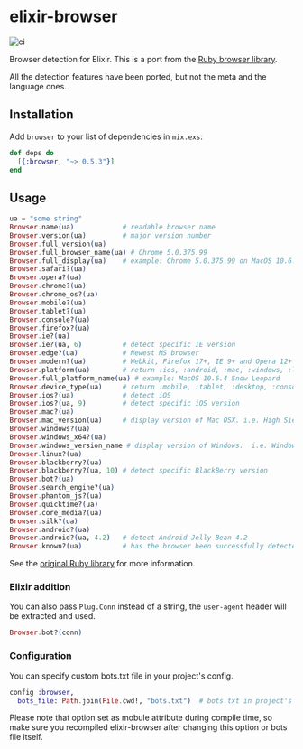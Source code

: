 # elixir-browser

![ci](https://github.com/danhper/elixir-browser/actions/workflows/ci.yml/badge.svg)

Browser detection for Elixir.
This is a port from the [Ruby browser library](https://github.com/fnando/browser).

All the detection features have been ported, but not the meta and the language ones.

## Installation

Add `browser` to your list of dependencies in `mix.exs`:

```elixir
def deps do
  [{:browser, "~> 0.5.3"}]
end
```

## Usage

```elixir
ua = "some string"
Browser.name(ua)            # readable browser name
Browser.version(ua)         # major version number
Browser.full_version(ua)
Browser.full_browser_name(ua) # Chrome 5.0.375.99
Browser.full_display(ua)    # example: Chrome 5.0.375.99 on MacOS 10.6.4 Snow Leopard
Browser.safari?(ua)
Browser.opera?(ua)
Browser.chrome?(ua)
Browser.chrome_os?(ua)
Browser.mobile?(ua)
Browser.tablet?(ua)
Browser.console?(ua)
Browser.firefox?(ua)
Browser.ie?(ua)
Browser.ie?(ua, 6)          # detect specific IE version
Browser.edge?(ua)           # Newest MS browser
Browser.modern?(ua)         # Webkit, Firefox 17+, IE 9+ and Opera 12+
Browser.platform(ua)        # return :ios, :android, :mac, :windows, :linux or :other
Browser.full_platform_name(ua) # example: MacOS 10.6.4 Snow Leopard
Browser.device_type(ua)     # return :mobile, :tablet, :desktop, :console, :unknown
Browser.ios?(ua)            # detect iOS
Browser.ios?(ua, 9)         # detect specific iOS version
Browser.mac?(ua)
Browser.mac_version(ua)     # display version of Mac OSX. i.e. High Sierra
Browser.windows?(ua)
Browser.windows_x64?(ua)
Browser.windows_version_name # display version of Windows.  i.e. Windows 10
Browser.linux?(ua)
Browser.blackberry?(ua)
Browser.blackberry?(ua, 10) # detect specific BlackBerry version
Browser.bot?(ua)
Browser.search_engine?(ua)
Browser.phantom_js?(ua)
Browser.quicktime?(ua)
Browser.core_media?(ua)
Browser.silk?(ua)
Browser.android?(ua)
Browser.android?(ua, 4.2)   # detect Android Jelly Bean 4.2
Browser.known?(ua)          # has the browser been successfully detected?
```

See the [original Ruby library](https://github.com/fnando/browser) for more information.

### Elixir addition

You can also pass `Plug.Conn` instead of a string, the `user-agent` header will
be extracted and used.

```elixir
Browser.bot?(conn)
```

### Configuration

You can specify custom bots.txt file in your project's config.

```elixir
config :browser,
  bots_file: Path.join(File.cwd!, "bots.txt")  # bots.txt in project's root
```

Please note that option set as mobule attribute during compile time, so make sure you recompiled elixir-browser after changing this option or bots file itself.
